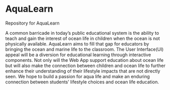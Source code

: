 # AquaLearn
Repository for AquaLearn

A common barricade in today’s public educational system is the  ability to teach and gain the interest of ocean life in children when the ocean is not physically available. AquaLearn aims to fill that gap for educators by bringing the ocean and marine life to the classroom. The User Interface(UI) appeal will be a diversion for educational learning through interactive components. Not only will the Web App support education about ocean life but will also make the connection between children and ocean life to further enhance their understanding of their lifestyle impacts that are not directly seen. We hope to build a passion for aqua life and make an enduring connection between students’ lifestyle choices and ocean life education. 
